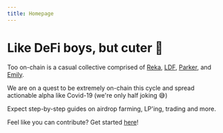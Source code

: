```yaml
---
title: Homepage
---
```


# Like DeFi boys, but cuter 🎀

Too on-chain is a casual collective comprised of [Reka](https://twitter.com/reka_eth), [LDF](http://twitter.com/parkerjayp), [Parker](http://twitter.com/parkerjayp), and [Emily](https://twitter.com/emilyxlai). 

We are on a quest to be extremely on-chain this cycle and spread actionable alpha like Covid-19 (we're only half joking 😅)

Expect step-by-step guides on airdrop farming, LP'ing, trading and more.

Feel like you can contribute? Get started [here](/contribute)!
